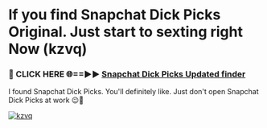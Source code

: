 # If you find Snapchat Dick Picks Original. Just start to sexting right Now (kzvq)

<h3>🔴 CLICK HERE 🌐==►► <a href="https://tinyurl.com/mtbk5fxa" rel="nofollow">Snapchat Dick Picks Updated finder</a></h3>

I found Snapchat Dick Picks. You'll definitely like. Just don't open Snapchat Dick Picks at work 😉💬

[![kzvq](https://i.imgur.com/Q8WKrnY.jpeg)](https://tinyurl.com/mtbk5fxa)

